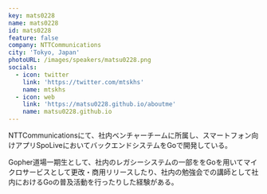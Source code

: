 ```yaml
---
key: mats0228
name: mats0228
id: mats0228
feature: false
company: NTTCommunications
city: 'Tokyo, Japan'
photoURL: /images/speakers/matsu0228.png
socials:
  - icon: twitter
    link: 'https://twitter.com/mtskhs'
    name: mtskhs
  - icon: web
    link: 'https://matsu0228.github.io/aboutme'
    name: matsu0228.github.io
---
```


NTTCommunicationsにて、社内ベンチャーチームに所属し、スマートフォン向けアプリSpoLiveにおいてバックエンドシステムをGoで開発している。

Gopher道場一期生として、社内のレガシーシステムの一部ををGoを用いてマイクロサービスとして更改・商用リリースしたり、社内の勉強会での講師として社内におけるGoの普及活動を行ったりした経験がある。
